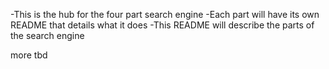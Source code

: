 -This is the hub for the four part search engine
-Each part will have its own README that details what it does
-This README will describe the parts of the search engine

more tbd

